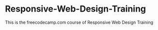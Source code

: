 # Responsive-Web-Design-Training

This is the freecodecamp.com course of Responsive Web Design Training
